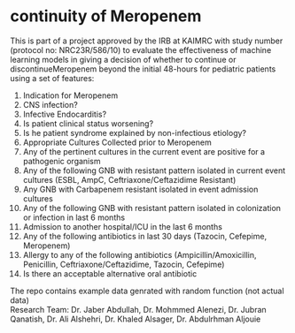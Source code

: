 # continuity of Meropenem
This is part of a project approved by the IRB at KAIMRC with study number (protocol no: NRC23R/586/10) to evaluate the effectiveness of machine learning models in giving a decision of whether to continue or discontinueMeropenem beyond the initial 48-hours for pediatric patients using a set of features: 
  1. Indication for Meropenem
  2. CNS infection?
  3. Infective Endocarditis?
  4. Is patient clinical status worsening?
  5. Is he patient syndrome explained by non-infectious etiology?
  6. Appropriate Cultures Collected prior to Meropenem
  7. Any of the pertinent cultures in the current event are positive for a pathogenic organism
  8. Any of the following GNB with resistant pattern isolated in current event cultures (ESBL, AmpC, Ceftriaxone/Ceftazidime Resistant)
  9. Any  GNB with Carbapenem resistant isolated in event admission cultures
  10. Any of the following GNB with resistant pattern isolated in colonization or infection in last 6 months
  11. Admission to another hospital/ICU in the last 6 months
  12. Any of the following antibiotics in last 30 days (Tazocin, Cefepime, Meropenem)
  13. Allergy to any of the following antibiotics (Ampicillin/Amoxicillin, Penicillin, Ceftriaxone/Ceftazidime, Tazocin, Cefepime)
  14. Is there an acceptable alternative oral antibiotic

The repo contains example data genrated with random function (not actual data)  
Research Team: Dr. Jaber Abdullah, Dr. Mohmmed Alenezi, Dr. Jubran Qanatish, Dr. Ali Alshehri, Dr. Khaled Alsager, Dr. Abdulrhman Aljouie 
